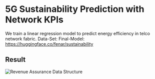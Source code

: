 # 5G Sustainability Prediction with Network KPIs
We train a linear regression model to predict energy efficiency in telco network fabric.
Data-Set:
Final-Model: https://huggingface.co/fenar/sustainability <br>
## Result
![Revenue Assurance Data Structure](https://raw.githubusercontent.com/fenar/etc-ai-wrx/main/sustainability/data/sus3.png)<br>
